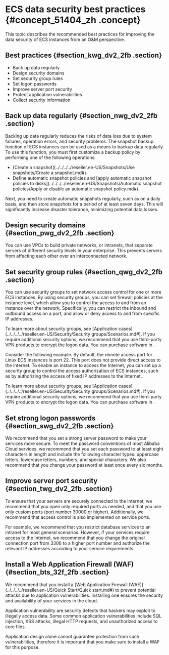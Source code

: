 # ECS data security best practices {#concept_51404_zh .concept}

This topic describes the recommended best practices for improving the data security of ECS instances from an O&M perspective.

## Best practices {#section_kwg_dv2_2fb .section}

-   Back up data regularly
-   Design security domains
-   Set security group rules
-   Set logon passwords
-   Improve server port security
-   Protect application vulnerabilities
-   Collect security information

## Back up data regularly {#section_nwg_dv2_2fb .section}

Backing up data regularly reduces the risks of data loss due to system failures, operation errors, and security problems. The snapshot backup function of ECS instances can be used as a means to backup data regularly. To use this function, you must first customize a backup policy by performing one of the following operations:

-   [Create a snapshot](../../../../reseller.en-US/Snapshots/Use snapshots/Create a snapshot.md#).
-   Define automatic snapshot policies and [apply automatic snapshot policies to disks](../../../../reseller.en-US/Snapshots/Automatic snapshot policies/Apply or disable an automatic snapshot policy.md#).

Next, you need to create automatic snapshots regularly, such as on a daily basis, and then store snapshots for a period of at least seven days. This will significantly increase disaster tolerance, minimizing potential data losses.

## Design security domains {#section_pwg_dv2_2fb .section}

You can use VPCs to build private networks, or intranets, that separate servers of different security levels in your enterprise. This prevents servers from affecting each other over an interconnected network.

## Set security group rules {#section_qwg_dv2_2fb .section}

You can use security groups to set network access control for one or more ECS instances. By using security groups, you can set firewall policies at the instance level, which allow you to control the access to and from an instance over the network. Specifically, you can restrict the inbound and outbound access on a port, and allow or deny access to and from specific IP addresses.

To learn more about security groups, see [Application cases](../../../../reseller.en-US/Security/Security groups/Scenarios.md#). If you require additional security options, we recommend that you use third-party VPN products to encrypt the logon data. You can purchase software in .

Consider the following example. By default, the remote access port for Linux ECS instances is port 22. This port does not provide direct access to the Internet. To enable an instance to access the Internet, you can set up a security group to control the access authorization of ECS instances, such as by authorizing the access of fixed IP addresses to the Internet.

To learn more about security groups, see [Application cases](../../../../reseller.en-US/Security/Security groups/Scenarios.md#). If you require additional security options, we recommend that you use third-party VPN products to encrypt the logon data. You can purchase software in .

## Set strong logon passwords {#section_swg_dv2_2fb .section}

We recommend that you set a strong server password to make your services more secure. To meet the password conventions of most Alibaba Cloud services, we recommend that you set each password to at least eight characters in length and include the following character types: uppercase letters, lowercase letters, numbers, and special characters. We also recommend that you change your password at least once every six months.

## Improve server port security {#section_twg_dv2_2fb .section}

To ensure that your servers are securely connected to the Internet, we recommend that you open only required ports as needed, and that you use only custom ports \(port number 30000 or higher\). Additionally, we recommend that access control is also implemented on service ports.

For example, we recommend that you restrict database services to an intranet for most general scenarios. However, if your services require access to the Internet, we recommend that you change the original connection port from 3306 to a higher port number and authorize the relevant IP addresses according to your service requirements.

## Install a Web Application Firewall \(WAF\) {#section_bts_32f_2fb .section}

We recommend that you install a [Web Application Firewall \(WAF\)](../../../../reseller.en-US/Quick Start/Quick start.md#) to prevent potential attacks due to application vulnerabilities. Installing one ensures the security and availability of your services in the cloud.

Application vulnerability are security defects that hackers may exploit to illegally access data. Some common application vulnerabilities include SQL injection, XSS attacks, illegal HTTP requests, and unauthorized access to core files.

Application design alone cannot guarantee protection from such vulnerabilities, therefore it is important that you make sure to install a WAF for this purpose.


